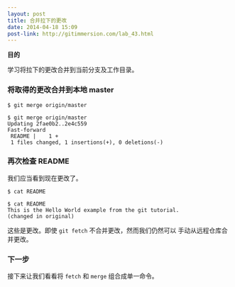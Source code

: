 ```yaml
---
layout: post
title: 合并拉下的更改
date: 2014-04-18 15:09
post-link: http://gitimmersion.com/lab_43.html
---
```


**目的**

学习将拉下的更改合并到当前分支及工作目录。

### 将取得的更改合并到本地 master

```
$ git merge origin/master
```

```
$ git merge origin/master
Updating 2fae0b2..2e4c559
Fast-forward
 README |    1 +
 1 files changed, 1 insertions(+), 0 deletions(-)
```

### 再次检查 README

我们应当看到现在更改了。

```
$ cat README
```

```
$ cat README
This is the Hello World example from the git tutorial.
(changed in original)
```

这些是更改。即使 `git fetch` 不合并更改，然而我们仍然可以
手动从远程仓库合并更改。

### 下一步

接下来让我们看看将 `fetch` 和 `merge` 组合成单一命令。
